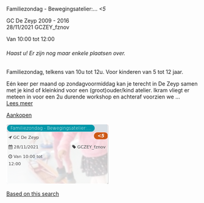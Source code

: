 Familiezondag - Bewegingsatelier:... *<5*

GC De Zeyp 2009 - 2016  
28/11/2021 GCZEY\_fznov  

Van 10:00 tot 12:00

  

###### *Haast u! Er zijn nog maar enkele plaatsen over.*

  

Familiezondag, telkens van 10u tot 12u. Voor kinderen van 5 tot 12 jaar.  
  
Eén keer per maand op zondagvoormiddag kan je terecht in De Zeyp samen met je kind of kleinkind voor een (groot)ouder/kind atelier. Ikram vliegt er meteen in voor een 2u durende workshop en achteraf voorzien we  ...  
[Lees meer](https://tickets.vgc.be/activity/subscribe/GCZEY_fznov)

[Aankopen](https://tickets.vgc.be/ticketingActivity/subscribe/GCZEY_fznov)

![](64453.png)

[Based on this search](https://tickets.vgc.be/activity/index?&vrijeplaatsen=1&Age%5B%5D=3%2C5&entity=276)